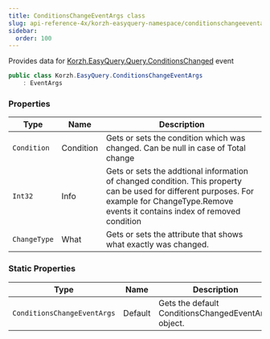 ```yaml
---
title: ConditionsChangeEventArgs class
slug: api-reference-4x/korzh-easyquery-namespace/conditionschangeeventargs-class
sidebar:
  order: 100
---
```


Provides data for [Korzh.EasyQuery.Query.ConditionsChanged](///easyquery/docs/api-reference-4x/korzh-easyquery-namespace/query-class) event
```csharp
public class Korzh.EasyQuery.ConditionsChangeEventArgs
    : EventArgs

```

### Properties

| Type | Name | Description | 
| --- | --- | --- | 
| `Condition` | Condition | Gets or sets the condition which was changed. Can be null in case of Total change | 
| `Int32` | Info | Gets or sets the addtional information of changed condition.  This property can be used for different purposes.  For example for ChangeType.Remove events it contains index of removed condition | 
| `ChangeType` | What | Gets or sets the attribute that shows what exactly was changed. | 


### Static Properties

| Type | Name | Description | 
| --- | --- | --- | 
| `ConditionsChangeEventArgs` | Default | Gets the default ConditionsChangedEventArgs object. |
